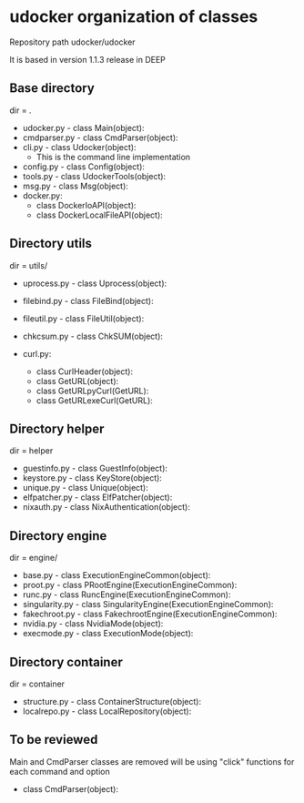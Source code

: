 # udocker organization of classes

Repository path udocker/udocker

It is based in version 1.1.3 release in DEEP

## Base directory

dir = .

* udocker.py - class Main(object):
* cmdparser.py - class CmdParser(object):
* cli.py -     class Udocker(object):
  * This is the command line implementation
* config.py -  class Config(object):
* tools.py -   class UdockerTools(object):
* msg.py - class Msg(object):
* docker.py:
  * class DockerIoAPI(object):
  * class DockerLocalFileAPI(object):



## Directory utils

dir = utils/

* uprocess.py - class Uprocess(object):
* filebind.py - class FileBind(object):
* fileutil.py - class FileUtil(object):
* chkcsum.py -  class ChkSUM(object):

* curl.py:
  * class CurlHeader(object):
  * class GetURL(object):
  * class GetURLpyCurl(GetURL):
  * class GetURLexeCurl(GetURL):

## Directory helper

dir = helper

* guestinfo.py -  class GuestInfo(object):
* keystore.py -   class KeyStore(object):
* unique.py -     class Unique(object):
* elfpatcher.py - class ElfPatcher(object):
* nixauth.py -    class NixAuthentication(object):

## Directory engine

dir = engine/

* base.py -        class ExecutionEngineCommon(object):
* proot.py -       class PRootEngine(ExecutionEngineCommon):
* runc.py -        class RuncEngine(ExecutionEngineCommon):
* singularity.py - class SingularityEngine(ExecutionEngineCommon):
* fakechroot.py -  class FakechrootEngine(ExecutionEngineCommon):
* nvidia.py -      class NvidiaMode(object):
* execmode.py -    class ExecutionMode(object):

## Directory container

dir = container

* structure.py - class ContainerStructure(object):
* localrepo.py - class LocalRepository(object):

## To be reviewed

Main and CmdParser classes are removed will be using "click"
functions for each command and option
 
* class CmdParser(object):
